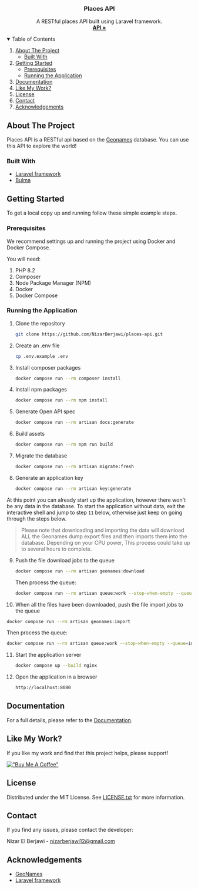 <!-- PROJECT LOGO -->
<br />
<p align="center">
  <h3 align="center">Places API</h3>

  <p align="center">
    A RESTful places API built using Laravel framework.
    <br />
    <a href="https://www.placesapi.dev"><strong>API »</strong></a>
    <br />
</p>

<!-- TABLE OF CONTENTS -->
<details open="open">
  <summary>Table of Contents</summary>
  <ol>
    <li>
      <a href="#about-the-project">About The Project</a>
      <ul>
        <li><a href="#built-with">Built With</a></li>
      </ul>
    </li>
    <li>
      <a href="#getting-started">Getting Started</a>
      <ul>
        <li><a href="#prerequisites">Prerequisites</a></li>
        <li><a href="#running-the-application">Running the Application</a></li>
      </ul>
    </li>
    <li><a href="#documentation">Documentation</a></li>
    <li><a href="#like-my-work">Like My Work?</a></li>
    <li><a href="#license">License</a></li>
    <li><a href="#contact">Contact</a></li>
    <li><a href="#acknowledgements">Acknowledgements</a></li>
  </ol>
</details>

<!-- ABOUT THE PROJECT -->

## About The Project

Places API is a RESTful api based on the <a href="https://www.geonames.org/">Geonames</a> database. You can use this API to explore the world!

### Built With

- [Laravel framework](https://laravel.com/)
- [Bulma](https://bulma.io/)

<!-- GETTING STARTED -->

## Getting Started

To get a local copy up and running follow these simple example steps.

### Prerequisites

We recommend settings up and running the project using Docker and Docker Compose.

You will need:

1. PHP 8.2
2. Composer
3. Node Package Manager (NPM)
4. Docker
5. Docker Compose

### Running the Application

1. Clone the repository
   ```sh
   git clone https://github.com/NizarBerjawi/places-api.git
   ```
2. Create an .env file
   ```sh
   cp .env.example .env
   ```
3. Install composer packages
   ```sh
   docker compose run --rm composer install
   ```
4. Install npm packages
   ```sh
   docker compose run --rm npm install
   ```
5. Generate Open API spec
   ```sh
   docker compose run --rm artisan docs:generate
   ```
6. Build assets
   ```sh
   docker compose run --rm npm run build
   ```
7. Migrate the database
   ```sh
   docker compose run --rm artisan migrate:fresh
   ```
8. Generate an application key
   ```sh
   docker compose run --rm artisan key:generate
   ```
At this point you can already start up the application, however there won't be any data in the database.
To start the application without data, exit the interactive shell and jump to step `11` below, otherwise just keep on going through the steps below.

> Please note that downloading and importing the data will download ALL the Geonames dump export files and then imports them into the database. Depending on your CPU power, This process could take up to several hours to complete.

9. Push the file download jobs to the queue
   ```sh
   docker compose run --rm artisan geonames:download
   ```
   Then process the queue:
   ```sh
   docker compose run --rm artisan queue:work --stop-when-empty --queue=download-data,download-places,download-flags,download-names
   ```

10. When all the files have been downloaded, push the file import jobs to the queue
   ```sh
   docker compose run --rm artisan geonames:import
   ```
   Then process the queue:
   ```sh
   docker compose run --rm artisan queue:work --stop-when-empty --queue=import-data,import-places,import-names
   ```
11. Start the application server
    ```sh
    docker compose up --build nginx
    ```
12. Open the application in a browser
    ```sh
    http://localhost:8080
    ```

<!-- USAGE EXAMPLES -->

## Documentation

For a full details, please refer to the [Documentation](https://www.placesapi.dev/documentation).

## Like My Work?

If you like my work and find that this project helps, please support!

[!["Buy Me A Coffee"](https://www.buymeacoffee.com/assets/img/custom_images/yellow_img.png)](https://www.buymeacoffee.com/placesApi)

<!-- LICENSE -->

## License

Distributed under the MIT License. See [LICENSE.txt](https://github.com/NizarBerjawi/places-api/blob/master/LICENSE.txt) for more information.

<!-- CONTACT -->

## Contact

If you find any issues, please contact the developer:

Nizar El Berjawi - nizarberjawi12@gmail.com

<!-- ACKNOWLEDGEMENTS -->

## Acknowledgements

- [GeoNames](https://www.geonames.org/)
- [Laravel framework](https://laravel.com/)
